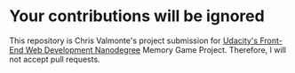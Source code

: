 # Your contributions will be ignored

This repository is Chris Valmonte's project submission for [Udacity's Front-End Web Development Nanodegree](https://www.udacity.com/course/front-end-web-developer-nanodegree--nd001) Memory Game Project. Therefore, I will not accept pull requests.
